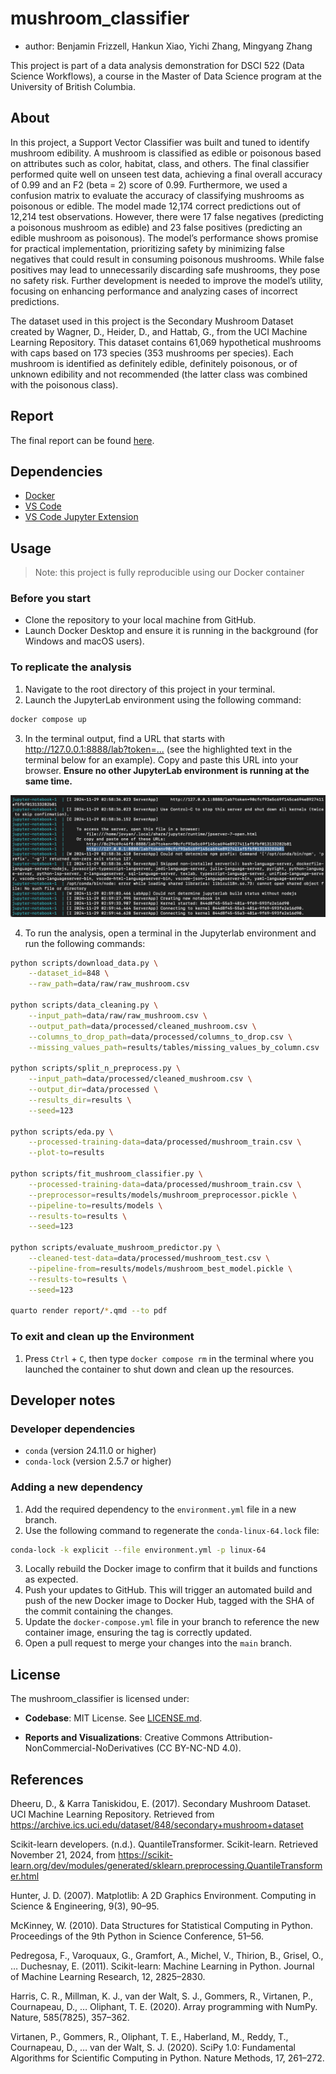 # mushroom_classifier

-   author: Benjamin Frizzell, Hankun Xiao, Yichi Zhang, Mingyang Zhang

This project is part of a data analysis demonstration for DSCI 522 (Data Science Workflows), a course in the Master of Data Science program at the University of British Columbia.

## About

In this project, a Support Vector Classifier was built and tuned to identify mushroom edibility. A mushroom is classified as edible or poisonous based on attributes such as color, habitat, class, and others. The final classifier performed quite well on unseen test data, achieving a final overall accuracy of 0.99 and an F2 (beta = 2) score of 0.99. Furthermore, we used a confusion matrix to evaluate the accuracy of classifying mushrooms as poisonous or edible. The model made 12,174 correct predictions out of 12,214 test observations. However, there were 17 false negatives (predicting a poisonous mushroom as edible) and 23 false positives (predicting an edible mushroom as poisonous). The model’s performance shows promise for practical implementation, prioritizing safety by minimizing false negatives that could result in consuming poisonous mushrooms. While false positives may lead to unnecessarily discarding safe mushrooms, they pose no safety risk. Further development is needed to improve the model’s utility, focusing on enhancing performance and analyzing cases of incorrect predictions.

The dataset used in this project is the Secondary Mushroom Dataset created by Wagner, D., Heider, D., and Hattab, G., from the UCI Machine Learning Repository. This dataset contains 61,069 hypothetical mushrooms with caps based on 173 species (353 mushrooms per species). Each mushroom is identified as definitely edible, definitely poisonous, or of unknown edibility and not recommended (the latter class was combined with the poisonous class).

## Report

The final report can be found [here](https://github.com/UBC-MDS/mushroom_classifier/blob/main/notebooks/Load_Data_and_EDA.ipynb).

## Dependencies

-   [Docker](https://www.docker.com/)
-   [VS Code](https://code.visualstudio.com/download)
-   [VS Code Jupyter Extension](https://marketplace.visualstudio.com/items?itemName=ms-toolsai.jupyter)

## Usage

> Note: this project is fully reproducible using our Docker container

### Before you start

-  Clone the repository to your local machine from GitHub.
-  Launch Docker Desktop and ensure it is running in the background (for Windows and macOS users).

### To replicate the analysis

1.  Navigate to the root directory of this project in your terminal.
2.  Launch the JupyterLab environment using the following command:

``` bash
docker compose up
```

3.  In the terminal output, find a URL that starts with <http://127.0.0.1:8888/lab?token=...> (see the highlighted text in the terminal below for an example). Copy and paste this URL into your browser. 
**Ensure no other JupyterLab environment is running at the same time.**

![](img/docker-jupyterlab-url.png)

4.  To run the analysis, open a terminal in the Jupyterlab environment and run the following commands:

```bash
python scripts/download_data.py \
    --dataset_id=848 \
    --raw_path=data/raw/raw_mushroom.csv

python scripts/data_cleaning.py \
    --input_path=data/raw/raw_mushroom.csv \
    --output_path=data/processed/cleaned_mushroom.csv \
    --columns_to_drop_path=data/processed/columns_to_drop.csv \
    --missing_values_path=results/tables/missing_values_by_column.csv

python scripts/split_n_preprocess.py \
    --input_path=data/processed/cleaned_mushroom.csv \
    --output_dir=data/processed \
    --results_dir=results \
    --seed=123

python scripts/eda.py \
    --processed-training-data=data/processed/mushroom_train.csv \
    --plot-to=results

python scripts/fit_mushroom_classifier.py \
    --processed-training-data=data/processed/mushroom_train.csv \
    --preprocessor=results/models/mushroom_preprocessor.pickle \
    --pipeline-to=results/models \
    --results-to=results \
    --seed=123

python scripts/evaluate_mushroom_predictor.py \
    --cleaned-test-data=data/processed/mushroom_test.csv \
    --pipeline-from=results/models/mushroom_best_model.pickle \
    --results-to=results \
    --seed=123
    
quarto render report/*.qmd --to pdf
```

###  To exit and clean up the Environment

1.  Press `Ctrl` + `C`, then type `docker compose rm` in the terminal where you launched the container to shut down and clean up the resources.

## Developer notes

### Developer dependencies

-   `conda` (version 24.11.0 or higher)
-   `conda-lock` (version 2.5.7 or higher)

### Adding a new dependency

1.  Add the required dependency to the `environment.yml` file in a new branch.
2.  Use the following command to regenerate the `conda-linux-64.lock` file:

``` bash
conda-lock -k explicit --file environment.yml -p linux-64
```

3.  Locally rebuild the Docker image to confirm that it builds and functions as expected.
4.  Push your updates to GitHub. This will trigger an automated build and push of the new Docker image to Docker Hub, tagged with the SHA of the commit containing the changes.
5.  Update the `docker-compose.yml` file in your branch to reference the new container image, ensuring the tag is correctly updated.
6.  Open a pull request to merge your changes into the `main` branch.

## License

The mushroom_classifier is licensed under:

-   **Codebase**: MIT License. See [LICENSE.md](https://github.com/UBC-MDS/mushroom_classifier/blob/main/LICENSE).

-   **Reports and Visualizations**: Creative Commons Attribution-NonCommercial-NoDerivatives (CC BY-NC-ND 4.0).

## References

Dheeru, D., & Karra Taniskidou, E. (2017). Secondary Mushroom Dataset. UCI Machine Learning Repository. Retrieved from <https://archive.ics.uci.edu/dataset/848/secondary+mushroom+dataset>

Scikit-learn developers. (n.d.). QuantileTransformer. Scikit-learn. Retrieved November 21, 2024, from <https://scikit-learn.org/dev/modules/generated/sklearn.preprocessing.QuantileTransformer.html>

Hunter, J. D. (2007). Matplotlib: A 2D Graphics Environment. Computing in Science & Engineering, 9(3), 90–95.

McKinney, W. (2010). Data Structures for Statistical Computing in Python. Proceedings of the 9th Python in Science Conference, 51–56.

Pedregosa, F., Varoquaux, G., Gramfort, A., Michel, V., Thirion, B., Grisel, O., … Duchesnay, E. (2011). Scikit-learn: Machine Learning in Python. Journal of Machine Learning Research, 12, 2825–2830.

Harris, C. R., Millman, K. J., van der Walt, S. J., Gommers, R., Virtanen, P., Cournapeau, D., … Oliphant, T. E. (2020). Array programming with NumPy. Nature, 585(7825), 357–362.

Virtanen, P., Gommers, R., Oliphant, T. E., Haberland, M., Reddy, T., Cournapeau, D., … van der Walt, S. J. (2020). SciPy 1.0: Fundamental Algorithms for Scientific Computing in Python. Nature Methods, 17, 261–272.
